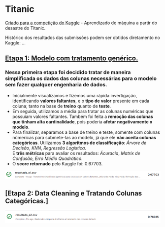 # Titanic
[Criado para a competição do Kaggle](https://www.kaggle.com/competitions/titanic/overview) - Aprendizado de máquina a partir do desastre do Titanic.<br>

Histórico dos resultados das submissões podem ser obtidos diretamento no Kaggle:
...

## [Etapa 1: Modelo com tratamento genérico.](https://github.com/ZeyOliveira/Titanic/blob/main/Etapa1.ipynb)
### Nessa primeira etapa foi decidido tratar de maneira simplificada os dados das colunas necessárias para o modelo sem fazer qualquer engenharia de dados. <br>
- Inicialmente visualizamos e fizemos uma rápida invertigação, identificando **valores faltantes**, e o **tipo de valor** presente em cada coluna; tanto na base de **treino** quanto de **teste**.
- Em seguida, utilizamos a média para tratar as colunas numéricas que possuiam valores faltantes. Também foi feita a **remoção das colunas que tinham alta cardinalidade**, pois poderia **afetar negativamente o modelo**.
- Para finalizar, separamos a base de treino e teste, somente com colunas númericas para submete-las ao modelo, já que ele **não aceita colunas categóricas**. Utilizamos **3 algoritmos de classificação**: *Árvore de Decisão*, *KNN*, *Regressão Logística*. <br>
E **três métricas** para avaliar os resultados: *Ácuracia*, *Matrix de Confusão*, *Erro Médio Quadrático*.
- O **score retornado** pelo Kaggle foi: 0.67703.
<img src="https://github.com/ZeyOliveira/Titanic/blob/main/img/resultado1_kaggle.PNG" />

<br>

## [Etapa 2: Data Cleaning e Tratando Colunas Categóricas.]

<img src="https://github.com/ZeyOliveira/Titanic/blob/main/img/titanic_resultado2.PNG" />
